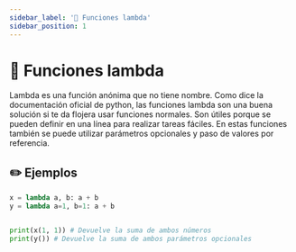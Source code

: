 ```yaml
---
sidebar_label: '📂 Funciones lambda'
sidebar_position: 1
---
```


# 📂 Funciones lambda

Lambda es una función anónima que no tiene nombre. Como dice la documentación oficial de python, las funciones lambda son una buena solución si te da flojera usar funciones normales. Son útiles porque se pueden definir en una línea para realizar tareas fáciles. En estas funciones también se puede utilizar parámetros opcionales y paso de valores por referencia.

## ✏️ Ejemplos

```python title="Ejemplo de funciones lambda"
x = lambda a, b: a + b
y = lambda a=1, b=1: a + b


print(x(1, 1)) # Devuelve la suma de ambos números
print(y()) # Devuelve la suma de ambos parámetros opcionales
```
